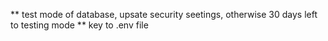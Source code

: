 ** test mode of database, upsate security seetings, otherwise 30 days left to testing mode
** key to .env file